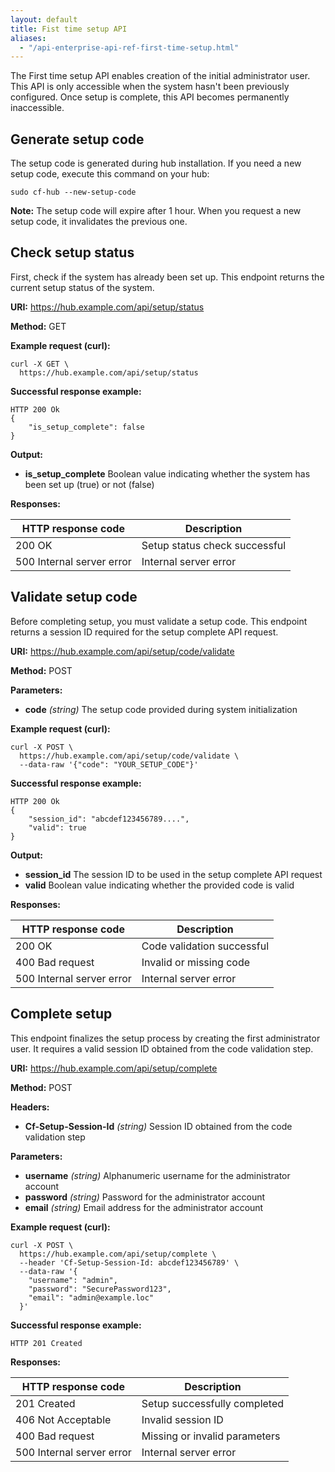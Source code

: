 ```yaml
---
layout: default
title: Fist time setup API
aliases:
  - "/api-enterprise-api-ref-first-time-setup.html"
---
```


The First time setup API enables creation of the initial administrator user.
This API is only accessible when the system hasn't been previously configured.
Once setup is complete, this API becomes permanently inaccessible.

## Generate setup code

The setup code is generated during hub installation.
If you need a new setup code, execute this command on your hub:

```console
sudo cf-hub --new-setup-code
```

**Note:** The setup code will expire after 1 hour.
When you request a new setup code, it invalidates the previous one.

## Check setup status

First, check if the system has already been set up.
This endpoint returns the current setup status of the system.

**URI:** https://hub.example.com/api/setup/status

**Method:** GET

**Example request (curl):**

```console
curl -X GET \
  https://hub.example.com/api/setup/status
```

**Successful response example:**

```
HTTP 200 Ok
{
    "is_setup_complete": false
}
```

**Output:**

- **is_setup_complete**
  Boolean value indicating whether the system has been set up (true) or not (false)

**Responses:**

| HTTP response code        | Description                   |
| ------------------------- | ----------------------------- |
| 200 OK                    | Setup status check successful |
| 500 Internal server error | Internal server error         |

## Validate setup code

Before completing setup, you must validate a setup code.
This endpoint returns a session ID required for the setup complete API request.

**URI:** https://hub.example.com/api/setup/code/validate

**Method:** POST

**Parameters:**

- **code** _(string)_
  The setup code provided during system initialization

**Example request (curl):**

```console
curl -X POST \
  https://hub.example.com/api/setup/code/validate \
  --data-raw '{"code": "YOUR_SETUP_CODE"}'
```

**Successful response example:**

```
HTTP 200 Ok
{
    "session_id": "abcdef123456789....",
    "valid": true
}
```

**Output:**

- **session_id**
  The session ID to be used in the setup complete API request
- **valid**
  Boolean value indicating whether the provided code is valid

**Responses:**

| HTTP response code        | Description                |
| ------------------------- | -------------------------- |
| 200 OK                    | Code validation successful |
| 400 Bad request           | Invalid or missing code    |
| 500 Internal server error | Internal server error      |

## Complete setup

This endpoint finalizes the setup process by creating the first administrator user.
It requires a valid session ID obtained from the code validation step.

**URI:** https://hub.example.com/api/setup/complete

**Method:** POST

**Headers:**

- **Cf-Setup-Session-Id** _(string)_
  Session ID obtained from the code validation step

**Parameters:**

- **username** _(string)_
  Alphanumeric username for the administrator account
- **password** _(string)_
  Password for the administrator account
- **email** _(string)_
  Email address for the administrator account

**Example request (curl):**

```console
curl -X POST \
  https://hub.example.com/api/setup/complete \
  --header 'Cf-Setup-Session-Id: abcdef123456789' \
  --data-raw '{
    "username": "admin",
    "password": "SecurePassword123",
    "email": "admin@example.loc"
  }'
```

**Successful response example:**

```
HTTP 201 Created
```

**Responses:**

| HTTP response code        | Description                   |
| ------------------------- | ----------------------------- |
| 201 Created               | Setup successfully completed  |
| 406 Not Acceptable        | Invalid session ID            |
| 400 Bad request           | Missing or invalid parameters |
| 500 Internal server error | Internal server error         |

